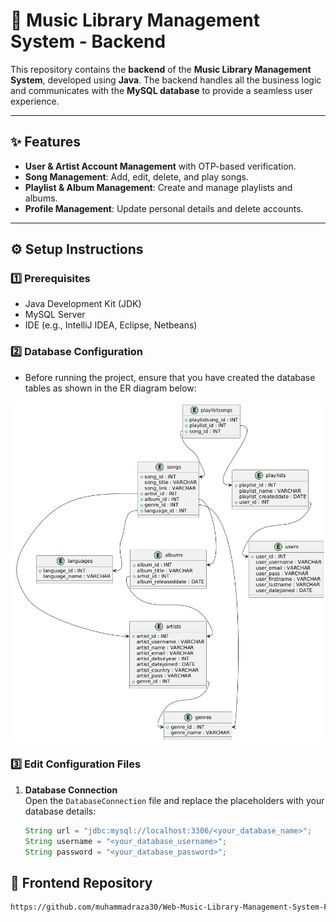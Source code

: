 # 🎵 **Music Library Management System - Backend**  

This repository contains the **backend** of the **Music Library Management System**, developed using **Java**. The backend handles all the business logic and communicates with the **MySQL database** to provide a seamless user experience.  

---

## ✨ **Features**  
- **User & Artist Account Management** with OTP-based verification.  
- **Song Management**: Add, edit, delete, and play songs.  
- **Playlist & Album Management**: Create and manage playlists and albums.  
- **Profile Management**: Update personal details and delete accounts.  

---

## ⚙️ **Setup Instructions**  

### 1️⃣ **Prerequisites**  
- Java Development Kit (JDK)  
- MySQL Server  
- IDE (e.g., IntelliJ IDEA, Eclipse, Netbeans)  

### 2️⃣ **Database Configuration**  
- Before running the project, ensure that you have created the database tables as shown in the ER diagram below:  

![ER Diagram](image.png)  

### 3️⃣ **Edit Configuration Files**  

1. **Database Connection**  
   Open the `DatabaseConnection` file and replace the placeholders with your database details:  
   ```java
   String url = "jdbc:mysql://localhost:3306/<your_database_name>";
   String username = "<your_database_username>";
   String password = "<your_database_password>";

## 📌 **Frontend Repository**
   ```sh
   https://github.com/muhammadraza30/Web-Music-Library-Management-System-FrontEnd
